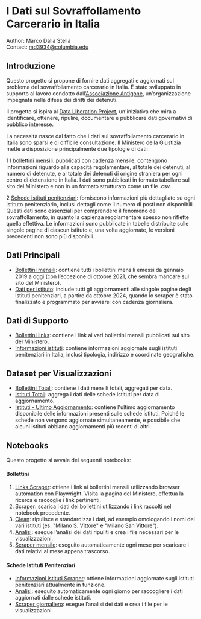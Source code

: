 # I Dati sul Sovraffollamento Carcerario in Italia 

Author: Marco Dalla Stella \
Contact: [md3934@columbia.edu](mailto:md3934@columbia.edu)

## Introduzione

Questo progetto si propone di fornire dati aggregati e aggiornati sul problema del sovraffollamento carcerario in Italia. È stato sviluppato in supporto al lavoro condotto dall’[Associazione Antigone](https://www.antigone.it), un’organizzazione impegnata nella difesa dei diritti dei detenuti.

Il progetto si ispira al [Data Liberation Project](https://www.data-liberation-project.org/about/), un'iniziativa che mira a identificare, ottenere, ripulire, documentare e pubblicare dati governativi di pubblico interesse.

La necessità nasce dal fatto che i dati sul sovraffollamento carcerario in Italia sono sparsi e di difficile consultazione. Il Ministero della Giustizia mette a disposizione principalmente due tipologie di dati:

1 I [bollettini mensili](ttps://www.giustizia.it/giustizia/it/mg_1_14_1.page?contentId=SST459023): pubblicati con cadenza mensile, contengono informazioni riguardo alla capacità regolamentare, al totale dei detenuti, al numero di detenute, e al totale dei detenuti di origine straniera per ogni centro di detenzione in Italia. I dati sono pubblicati in formato tabellare sul sito del Ministero e non in un formato strutturato come un file .csv.

2 [Schede istituti penitenziari](https://www.giustizia.it/giustizia/page/it/istituti_penitenziari): forniscono informazioni più dettagliate su ogni istituto penitenziario, inclusi dettagli come il numero di posti non disponibili. Questi dati sono essenziali per comprendere il fenomeno del sovraffollamento, in quanto la capienza regolamentare spesso non riflette quella effettiva. Le informazioni sono pubblicate in tabelle distribuite sulle singole pagine di ciascun istituto e, una volta aggiornate, le versioni precedenti non sono più disponibili.


## Dati Principali

- [Bollettini mensili](outputs/clean/bulletines.csv): contiene tutti i bollettini mensili emessi da gennaio 2019 a oggi (con l’eccezione di ottobre 2021, che sembra mancare sul sito del Ministero).
- [Dati per istituto](outputs/clean/institutes.csv): include tutti gli aggiornamenti alle singole pagine degli istituti penitenziari, a partire da ottobre 2024, quando lo scraper è stato finalizzato e programmato per avviarsi con cadenza giornaliera.

## Dati di Supporto

- [Bollettini links](outputs/clean/bulletines_links.csv): contiene i link ai vari bollettini mensili pubblicati sul sito del Ministero.
- [Informazioni istituti](outputs/clean/institutes_info.csv): contiene informazioni aggiornate sugli istituti penitenziari in Italia, inclusi tipologia, indirizzo e coordinate geografiche.

## Dataset per Visualizzazioni

- [Bollettini Totali](outputs/viz/bulletines_totals.csv): contiene i dati mensili totali, aggregati per data.
- [Istituti Totali](outputs/viz/institutes_totals.csv): aggrega i dati delle schede istituti per data di aggiornamento.
- [Istituti - Ultimo Aggiornamento](outputs/viz/institutes_most_recent.csv): contiene l'ultimo aggiornamento disponibile delle informazioni presenti sulle schede istituti. Poiché le schede non vengono aggiornate simultaneamente, è possibile che alcuni istituti abbiano aggiornamenti più recenti di altri.

## Notebooks

Questo progetto si avvale dei seguenti notebooks:

#### Bollettini
1. [Links Scraper](notebooks/1_Bulletines_1_Links_scraper.ipynb): ottiene i link ai bollettini mensili utilizzando browser automation con Playwright. Visita la pagina del Ministero, effettua la ricerca e raccoglie i link pertinenti.
2. [Scraper](notebooks/1_Bulletines_2_Scraper.ipynb): scarica i dati dei bollettini utilizzando i link raccolti nel notebook precedente.
3. [Clean](notebooks/1_Bulletines_3_Clean.ipynb): ripulisce e standardizza i dati, ad esempio omologando i nomi dei vari istituti (es. "Milano S. Vittore" e "Milano San Vittore").
4. [Analisi](notebooks/1_Bulletines_5_Analysis_.ipynb): esegue l’analisi dei dati ripuliti e crea i file necessari per le visualizzazioni.
5. [Scraper mensile](notebooks/1_Bulletines_4_Monthly_scraper.ipynb): eseguito automaticamente ogni mese per scaricare i dati relativi al mese appena trascorso.

#### Schede Istituti Penitenziari
- [Informazioni istituti Scraper](notebooks/2_Institutes_1_Info_scraper.ipynb): ottiene informazioni aggiornate sugli istituti penitenziari attualmente in funzione.
- [Analisi](notebooks/3_Institutes_3_Analysis.ipynb): eseguito automaticamente ogni giorno per raccogliere i dati aggiornati dalle schede istituti.
- [Scraper giornaliero](notebooks/2_Institutes_2_Daily_scraper.ipynb): esegue l’analisi dei dati e crea i file per le visualizzazioni.

